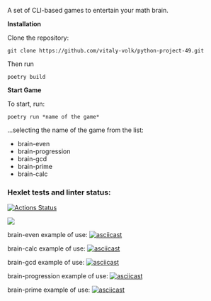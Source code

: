 A set of CLI-based games to entertain your math brain.

**Installation**

Clone the repository:

    git clone https://github.com/vitaly-volk/python-project-49.git

Then run

    poetry build

**Start Game**

To start, run:

    poetry run *name of the game*

...selecting the name of the game from the list:

* brain-even
* brain-progression
* brain-gcd
* brain-prime
* brain-calc

### Hexlet tests and linter status:
[![Actions Status](https://github.com/vitaly-volk/python-project-49/actions/workflows/hexlet-check.yml/badge.svg)](https://github.com/vitaly-volk/python-project-49/actions)

<a href="https://codeclimate.com/github/vitaly-volk/python-project-49/maintainability"><img src="https://api.codeclimate.com/v1/badges/e1c16c22415e7b6731b3/maintainability" /></a>

brain-even example of use:
[![asciicast](https://asciinema.org/a/iYDBTqrcwV9xxhtlcmebaE7QF.svg)](https://asciinema.org/a/iYDBTqrcwV9xxhtlcmebaE7QF)

brain-calc example of use:
[![asciicast](https://asciinema.org/a/dL8ZKmYZHHNDXbdCWIhcbG9Sy.svg)](https://asciinema.org/a/dL8ZKmYZHHNDXbdCWIhcbG9Sy)

brain-gcd example of use:
[![asciicast](https://asciinema.org/a/8F5wXe4YXv0Cr5LzJMcOpoONs.svg)](https://asciinema.org/a/8F5wXe4YXv0Cr5LzJMcOpoONs)

brain-progression example of use:
[![asciicast](https://asciinema.org/a/ixgSnpHB84B5dMWcu9ICi8A8a.svg)](https://asciinema.org/a/ixgSnpHB84B5dMWcu9ICi8A8a)

brain-prime example of use:
[![asciicast](https://asciinema.org/a/JFhbqY3yzBgtOH7ZJRCArXpfw.svg)](https://asciinema.org/a/JFhbqY3yzBgtOH7ZJRCArXpfw)
